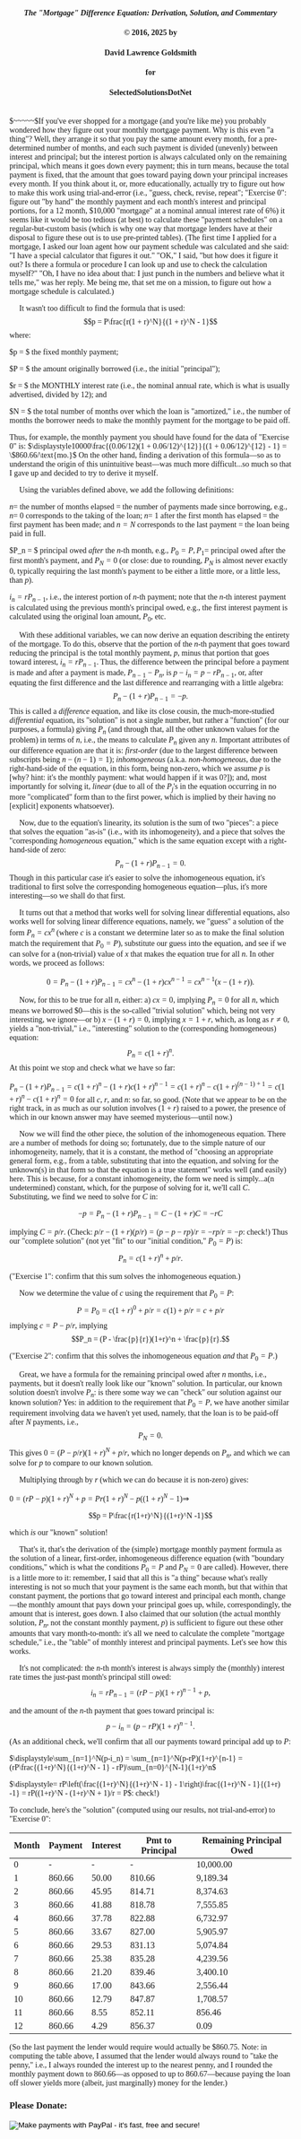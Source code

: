 <style>
body {font-family: Palatino}
</style>
#### <center><i>The "Mortgage" Difference Equation: Derivation, Solution, and Commentary</i>
#### <center>&copy; 2016, 2025 by 
#### <center>David Lawrence Goldsmith
#### <center>for
#### <center>SelectedSolutionsDotNet

<br>
$~~~~~$If you've ever shopped for a mortgage (and you're like me) you probably wondered how they figure out your monthly mortgage payment. Why is this even "a thing"? Well, they arrange it so that you pay the same amount every month, for a pre-determined number of months, and each such payment is divided (unevenly) between interest and principal; but the interest portion is always calculated only on the remaining principal, which means it goes down every payment; this in turn means, because the total payment is fixed, that the amount that goes toward paying down your principal increases every month. If you think about it, or, more educationally, actually try to figure out how to make this work using trial-and-error (i.e., "guess, check, revise, repeat"; "Exercise 0": figure out "by hand" the monthly payment and each month's interest and principal portions, for a 12 month, $10,000 "mortgage" at a nominal annual interest rate of 6%) it seems like it would be too tedious (at best) to calculate these "payment schedules" on a regular-but-custom basis (which is why one way that mortgage lenders have at their disposal to figure these out is to use pre-printed tables). (The first time I applied for a mortgage, I asked our loan agent how our payment schedule was calculated and she said: "I have a special calculator that figures it out." "OK," I said, "but how does it figure it out? Is there a formula or procedure I can look up and use to check the calculation myself?" "Oh, I have no idea about that: I just punch in the numbers and believe what it tells me," was her reply. Me being me, that set me on a mission, to figure out how a mortgage schedule is calculated.)

$~~~~~$It wasn't too difficult to find the formula that is used:
$$p = P\frac{r(1 + r)^N}{(1 + r)^N - 1}$$where:

$p = $ the fixed monthly payment;

$P = $ the amount originally borrowed (i.e., the initial "principal");

$r = $ the MONTHLY interest rate (i.e., the nominal annual rate, which is what is usually advertised, divided by 12); and

$N = $ the total number of months over which the loan is "amortized," i.e., the number of months the borrower needs to make the monthly payment for the mortgage to be paid off. 

Thus, for example, the monthly payment you should have found for the data of "Exercise 0" is: $\displaystyle10000\frac{(0.06/12)(1 + 0.06/12)^{12}}{(1 + 0.06/12)^{12} - 1} = \$860.66/\text{mo.}$ On the other hand, finding a derivation of this formula&mdash;so as to understand the origin of this unintuitive beast&mdash;was much more difficult...so much so that I gave up and decided to try to derive it myself.

$~~~~~$Using the variables defined above, we add the following definitions:

$n =$ the number of months elapsed $=$ the number of payments made since borrowing, e.g., $n =$ 0 corresponds to the taking of the loan; $n =$ 1 after the first month has elapsed $=$ the first payment has been made; and $n = N$ corresponds to the last payment $=$ the loan being paid in full.

$P_n = $ principal owed <i>after</i> the $n$-th month, e.g., $P_0 = P, P_1 =$ principal owed after the first month's payment, and $P_N = 0$ (or close: due to rounding, $P_N$ is almost never exactly 0, typically requiring the last month's payment to be either a little more, or a little less, than $p$).

$i_n = rP_{n-1}$, i.e., the interest portion of $n$-th payment; note that the $n$-th interest payment is calculated using the previous month's principal owed, e.g., the first interest payment is calculated using the original loan amount, $P_0$, etc.

$~~~~~$With these additional variables, we can now derive an equation describing the entirety of the mortgage. To do this, observe that the portion of the $n$-th payment that goes toward reducing the principal is the total monthly payment, $p$, minus that portion that goes toward interest, $i_n = rP_{n-1}$. Thus, the difference between the principal before a payment is made and after a payment is made, $P_{n-1} - P_n$, is $p - i_n = p - rP_{n-1}$, or, after equating the first difference and the last difference and rearranging with a little algebra: $$P_n - (1 + r)P_{n-1} = -p.$$
This is called a <i>difference</i> equation, and like its close cousin, the much-more-studied <i>differential</i> equation, its "solution" is not a single number, but rather a "function" (for our purposes, a formula) giving $P_n$ (and through that, all the other unknown values for the problem) in terms of $n$, i.e., the means to calculate $P_n$ given any $n$. Important attributes of our difference equation are that it is: <i>first-order</i> (due to the largest difference between subscripts being $n-(n-1) = 1$); <i>inhomogeneous</i> (a.k.a. <i>non-homogeneous</i>, due to the right-hand-side of the equation, in this form, being non-zero, which we assume $p$ is [why? hint: it's the monthly payment: what would happen if it was 0?]); and, most importantly for solving it, <i>linear</i> (due to all of the $P_j$'s in the equation occurring in no more "complicated" form than to the first power, which is implied by their having no [explicit] exponents whatsoever).

$~~~~~$Now, due to the equation's linearity, its solution is the sum of two "pieces": a piece that solves the equation "as-is" (i.e., with its inhomogeneity), and a piece that solves the "corresponding <i>homogeneous</i> equation," which is the same equation except with a right-hand-side of zero:$$P_n - (1 + r)P_{n-1} = 0.$$Though in this particular case it's easier to solve the inhomogeneous equation, it's traditional to first solve the corresponding homogeneous equation&mdash;plus, it's more interesting&mdash;so we shall do that first.

$~~~~~$It turns out that a method that works well for solving linear differential equations, also works well for solving linear difference equations, namely, we "guess" a solution of the form $P_n = cx^n$ (where $c$ is a constant we determine later so as to make the final solution match the requirement that $P_0 = P$), substitute our guess into the equation, and see if we can solve for a (non-trivial) value of $x$ that makes the equation true for all $n$. In other words, we proceed as follows:

$$0 = P_n - (1+r)P_{n-1} = cx^n - (1+r)cx^{n-1} = cx^{n-1}(x - (1+r)).$$ 

$~~~~~$Now, for this to be true for all $n$, either: a) $cx = 0$, implying $P_n = 0$ for all $n$, which means we borrowed \$0&mdash;this is the so-called "trivial solution" which, being not very interesting, we ignore&mdash;or b) $x - (1+r) = 0$, implying $x = 1 + r$, which, as long as $r \ne 0$, yields a "non-trivial," i.e., "interesting" solution to the (corresponding homogeneous) equation:$$P_n = c(1+r)^n.$$
At this point we stop and check what we have so far:

$P_n - (1+r)P_{n-1} = c(1+r)^n - (1+r)c(1+r)^{n-1} = c(1+r)^n - c(1+r)^{(n-1) + 1} = c(1+r)^n - c(1+r)^n = 0$ for all $c$, $r$, and $n$: so far, so good. (Note that we appear to be on the right track, in as much as our solution involves $(1+r)$ raised to a power, the presence of which in our known answer may have seemed mysterious&mdash;until now.)

$~~~~~$Now we will find the other piece, the solution of the inhomogeneous equation. There are a number of methods for doing so; fortunately, due to the simple nature of our inhomogeneity, namely, that it is a constant, the method of "choosing an appropriate general form, e.g., from a table, substituting that into the equation, and solving for the unknown(s) in that form so that the equation is a true statement" works well (and easily) here. This is because, for a constant inhomogeneity, the form we need is simply...a(n undetermined) constant, which, for the purpose of solving for it, we'll call $C$. Substituting, we find we need to solve for $C$ in:

$$-p = P_n - (1+r)P_{n-1} = C - (1+r)C = -rC$$

implying $C = p/r$. (Check: $p/r - (1+r)(p/r) = (p - p - rp)/r = -rp/r = -p$: check!) Thus our "complete solution" (not yet "fit" to our "initial condition," $P_0 = P$) is:$$P_n = c(1 + r)^n + p/r.$$

("Exercise 1": confirm that this sum solves the inhomogeneous equation.)

$~~~~~$Now we determine the value of $c$ using the requirement that $P_0 = P$: $$P = P_0 = c(1+r)^0 + p/r = c(1) + p/r = c + p/r$$ implying $c = P - p/r$, implying $$P_n = (P - \frac{p}{r})(1+r)^n + \frac{p}{r}.$$

("Exercise 2": confirm that this solves the inhomogeneous equation <i>and</i> that $P_0 = P$.)

$~~~~~$Great, we have a formula for the remaining principal owed after $n$  months, i.e., payments, but it doesn't really look like our "known" solution. In particular, our known solution doesn't involve $P_n$: is there some way we can "check" our solution against our known solution?  Yes: in addition to the requirement that $P_0 = P$, we have another similar requirement involving data we haven't yet used, namely, that the loan is to be paid-off after $N$ payments, i.e., $$P_N = 0.$$This gives $0 = (P - p/r)(1+r)^N + p/r$, which no longer depends on $P_n$, and which we can solve for $p$ to compare to our known solution.

$~~~~~$Multiplying through by $r$ (which we can do because it is non-zero) gives:

$0 = (rP - p)(1+r)^N + p = Pr(1+r)^N - p((1+r)^N - 1) \Rightarrow$

$$p = P\frac{r(1+r)^N}{(1+r)^N -1}$$

which <i>is</i> our "known" solution!

$~~~~~$That's it, that's the derivation of the (simple) mortgage monthly payment formula as the solution of a linear, first-order, inhomogeneous difference equation (with "boundary conditions," which is what the conditions $P_0 = P$ and $P_N = 0$ are called). However, there is a little more to it: remember, I said that all this is "a thing" because what's really interesting is not so much that your payment is the same each month, but that within that constant payment, the portions that go toward interest and principal  each month, change&mdash;the monthly amount that pays down your principal goes up, while, correspondingly, the amount that is interest, goes down. I also claimed that our solution (the actual monthly solution, $P_n$, not the constant monthly payment, $p$) is sufficient to figure out these other amounts that vary month-to-month: it's all we need to calculate the complete "mortgage schedule," i.e., the "table" of monthly interest and principal payments. Let's see how this works.

$~~~~~$It's not complicated: the $n$-th month's interest is always simply the (monthly) interest rate times the just-past month's principal still owed:$$i_n = rP_{n-1} = (rP - p)(1+r)^{n-1} + p,$$

and the amount of the $n$-th payment that goes toward principal is:$$p - i_n = (p - rP)(1+r)^{n-1}.$$(As an additional check, we'll confirm that all our payments toward principal add up to $P$:

$\displaystyle\sum_{n=1}^N(p-i_n) = \sum_{n=1}^N(p-rP)(1+r)^{n-1} = (rP\frac{(1+r)^N}{(1+r)^N - 1} - rP)\sum_{n=0}^{N-1}(1+r)^n$

$\displaystyle= rP\left(\frac{(1+r)^N}{(1+r)^N - 1} - 1\right)\frac{(1+r)^N - 1}{(1+r) -1} = rP((1+r)^N - (1+r)^N + 1)/r = P$: check!)

To conclude, here's the "solution" (computed using our results, not trial-and-error) to "Exercise 0":

| Month | Payment | Interest | Pmt to Principal | Remaining Principal Owed |
|----------|--------------|-----------|-----------------------|----------------------------------------------|
|  0 | - | - | - | 10,000.00 |
|  1 | 860.66 | 50.00 | 810.66 | 9,189.34 |
|  2 | 860.66 | 45.95 | 814.71 | 8,374.63 |
|  3 | 860.66 | 41.88 | 818.78 | 7,555.85 |
|  4 | 860.66 | 37.78 | 822.88 | 6,732.97 |
|  5 | 860.66 | 33.67 | 827.00 | 5,905.97 |
|  6 | 860.66 | 29.53 | 831.13 | 5,074.84 |
|  7 | 860.66 | 25.38 | 835.28 | 4,239.56 |
|  8 | 860.66 | 21.20 | 839.46 | 3,400.10 |
|  9 | 860.66 | 17.00 | 843.66 | 2,556.44 |
|10 | 860.66 | 12.79 | 847.87 | 1,708.57 |
|11 | 860.66 |   8.55 | 852.11 |    856.46 |
|12 | 860.66 |   4.29 | 856.37 |        0.09 |

(So the last payment the lender would require would actually be $860.75. Note: in computing the table above, I assumed that the lender would always round to "take the penny," i.e., I always rounded the interest up to the nearest penny, and I rounded the monthly payment down to 860.66&mdash;as opposed to up to 860.67&mdash;because paying the loan off slower yields more (albeit, just marginally) money for the lender.)

### Please Donate:
<form action="https://www.paypal.com/cgi-bin/webscr"
          method="post"><input name="cmd"
            value="_xclick" type="hidden"> <input name="business"
            value="dgoldsmith_89@alumni.brown.edu" type="hidden"> <input
            name="item_name" value="SelectedSolutions Donation"
            type="hidden"> <input name="cn" value="Special Instructions
            (optional" type="hidden"> <input
            src="https://www.paypal.com/images/x-click-but04.gif"
            name="submit" alt="Make payments with PayPal - it's fast,
            free and secure!" align="middle" border="0" type="image"></form>
